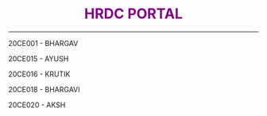 <h1 align="center" style="color: purple"> HRDC PORTAL </h1>

<hr>


<p> 20CE001 - BHARGAV </p>
<p> 20CE015 - AYUSH </p>
<p> 20CE016 - KRUTIK </p>
<p> 20CE018 - BHARGAVI </p>
<p> 20CE020 - AKSH </p>